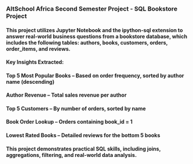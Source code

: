 ### AltSchool Africa Second Semester Project - SQL Bookstore Project

#### This project utilizes Jupyter Notebook and the ipython-sql extension to answer real-world business questions from a bookstore database, which includes the following tables: authors, books, customers, orders, order_items, and reviews.

#### Key Insights Extracted:

#### Top 5 Most Popular Books – Based on order frequency, sorted by author name (descending)

#### Author Revenue – Total sales revenue per author

#### Top 5 Customers – By number of orders, sorted by name

#### Book Order Lookup – Orders containing book_id = 1

#### Lowest Rated Books – Detailed reviews for the bottom 5 books

#### This project demonstrates practical SQL skills, including joins, aggregations, filtering, and real-world data analysis.
